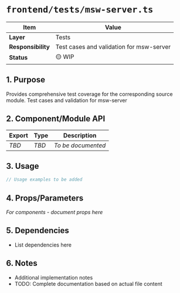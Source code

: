 # `frontend/tests/msw-server.ts`

| Item               | Value                                                              |
| ------------------ | ------------------------------------------------------------------ |
| **Layer**          | Tests                                                           |
| **Responsibility** | Test cases and validation for msw-server                                                   |
| **Status**         | 🟡 WIP                                                            |

## 1. Purpose

Provides comprehensive test coverage for the corresponding source module. Test cases and validation for msw-server

## 2. Component/Module API

| Export       | Type     | Description            |
| ------------ | -------- | ---------------------- |
| *TBD*        | *TBD*    | *To be documented*     |

## 3. Usage

```typescript
// Usage examples to be added
```

## 4. Props/Parameters

*For components - document props here*

## 5. Dependencies

- List dependencies here

## 6. Notes

- Additional implementation notes
- TODO: Complete documentation based on actual file content
